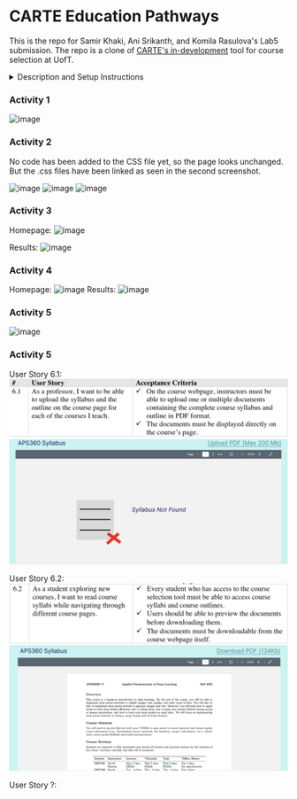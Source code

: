 # CARTE Education Pathways

This is the repo for Samir Khaki, Ani Srikanth, and Komila Rasulova's Lab5 submission. The repo is a clone of [CARTE's in-development](https://github.com/nelaturuk/education_pathways) tool for course selection at UofT.

<details>
<summary>Description and Setup Instructions</summary>

Welcome to CARTE's in-development tool for course selection at UofT. Education Pathways allows for more intelligent course searching, by matching not just the terms you search, but ones relevant to them. The more terms you search for, the more relevant your results will be! Even try searching across disciplines for the courses that best cover each.

Whatever year you are looking for, Education Pathways will also suggest courses in earlier years that will best help you to prepare. To get the most out of this, try searching for courses in a later year and see what is suggested for your current one.

We are looking for feedback to improve Education Pathways and make it more useful for students. If you have ideas or suggestions, please email us!

## Setup Instructions

### With Docker

## Repository files:

`./Procfile ./wsgi.py` _tells gunicorn how to run the program_

`./environment.yml ./requirements.txt` _specifies python requirements for anaconda and pip respectively_

`./__init__.py` _main flask code_

`./readme.md` _this file_

`./resources:` _contains datasets used in the program_

`course_vectorizer.pickle df_processed.pickle`

`course_vectors.npz graph.pickle`

`./static:` _contains any static elements of the webpage, in this case just the CARTE logo_
`CARTE_logo.jpg`

`./templates:` _contains flask templates for rendering HTML_

`_formhelpers.html course.html index.html results.html`

</details>

### Activity 1

![image](https://user-images.githubusercontent.com/14436239/197280721-3df909e2-cc8e-405c-b69b-539930ce6203.png)

### Activity 2

No code has been added to the CSS file yet, so the page looks unchanged. But the .css files have been linked as seen in the second screenshot.

![image](https://user-images.githubusercontent.com/14436239/197293520-db000649-0ba4-4e74-8cde-f10836d7feec.png)
![image](https://user-images.githubusercontent.com/14436239/197293410-658d69ce-a079-40ef-8210-3b3527adecc2.png)
![image](https://user-images.githubusercontent.com/14436239/197293823-7520211c-1340-4a8b-a0f7-85a24a98b987.png)

### Activity 3

Homepage:
![image](https://user-images.githubusercontent.com/14436239/197364210-7fa35506-93d0-4b63-b5fd-997df08bf32e.png)

Results:
![image](https://user-images.githubusercontent.com/14436239/197364303-cc9af7c8-75ed-4cd1-899c-ac687f873852.png)

### Activity 4
Homepage:
![image](https://user-images.githubusercontent.com/14436239/197905415-90e7e4b4-e44c-4d43-b676-c7b7d5bc27f1.png)
Results:
![image](https://user-images.githubusercontent.com/14436239/197905653-cab04e3c-ae93-4b73-adf5-3124966aa68e.png)

### Activity 5
![image](https://user-images.githubusercontent.com/14436239/197906963-d15ac0ed-42e5-4060-b1c3-e3b1a2281749.png)

### Activity 5
User Story 6.1:
![image](images/UserStory6_1.png)
![image](images/APS360SyllabusNotFound.png)

User Story 6.2:
![image](images/UserStory6_2.png)
![image](images/APS360DownloadSyllabus.png)

User Story ?:


